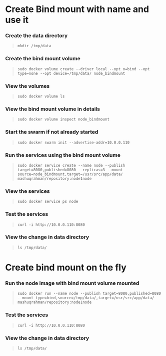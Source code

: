 # Create Bind mount with name and use it
### Create the data directory
> `mkdir /tmp/data`
### Create the bind mount volume
> `sudo docker volume create --driver local --opt o=bind --opt type=none --opt device=/tmp/data/ node_bindmount`
### View the volumes
> `sudo docker volume ls`
### View the bind mount volume in details
> `sudo docker volume inspect node_bindmount`
### Start the swarm if not already started
> `sudo docker swarm init --advertise-addr=10.0.0.110`
### Run the services using the bind mount volume
> `sudo docker service create --name node --publish target=8080,published=8080 --replicas=3 --mount source=node_bindmount,target=/usr/src/app/data/ mashuqrahman/repository:node1node`
### View the services
> `sudo docker service ps node`
### Test the services
> `curl -i http://10.0.0.110:8080`
### View the change in data directory
> `ls /tmp/data/`

# Create bind mount on the fly 
### Run the node image with bind mount volume mounted
> `sudo docker run --name node --publish target=8080,published=8080 --mount type=bind,source=/tmp/data/,target=/usr/src/app/data/ mashuqrahman/repository:node1node`
### Test the services
> `curl -i http://10.0.0.110:8080`
### View the change in data directory
> `ls /tmp/data/`